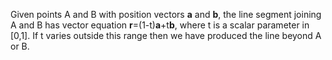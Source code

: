 Given points A and B with position vectors **a** and **b**, the line
segment joining A and B has vector equation **r**=(1-t)**a**+t**b**,
where t is a scalar parameter in [0,1]. If t varies outside this range
then we have produced the line beyond A or B.
